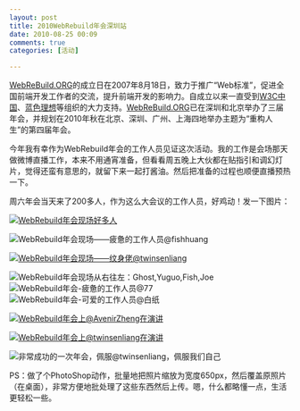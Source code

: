 ```yaml
---
layout: post
title: 2010WebRebuild年会深圳站
date: 2010-08-25 00:09
comments: true
categories: [活动]

---
```

<a href="http://www.webrebuild.org/">WebReBuild.ORG</a>的成立日在2007年8月18日，致力于推广“Web标准”，促进全国前端开发工作者的交流，提升前端开发的影响力。自成立以来一直受到<a href="http://www.chinaw3c.org/">W3C中国</a>、<a href="http://www.blueidea.com/">蓝色理想</a>等组织的大力支持。<a href="http://www.webrebuild.org/">WebReBuild.ORG</a>已在深圳和北京举办了三届年会，并规划在2010年秋在北京、深圳、广州、上海四地举办主题为“重构人生”的第四届年会。

今年我有幸作为WebRebuild年会的工作人员见证这次活动。我的工作是会场那天做微博直播工作，本来不用通宵准备，但看看周五晚上大伙都在贴指引和调幻灯片，觉得还蛮有意思的，就留下来一起打酱油。然后把准备的过程也顺便直播预热一下。

周六年会当天来了200多人，作为这么大会议的工作人员，好鸡动！发一下图片：

<a href="http://webrebuild.org/shenzhen/"><img class="size-full wp-image-100 " title="WebRebuild年会现场好多人" src="http://yuguo.us/files/2010/08/IMG_6671.jpg" alt="WebRebuild年会现场好多人"   /></a>

<img class="size-full wp-image-101 " title="WebRebuild年会现场——疲惫的工作人员@fishhuang" src="http://yuguo.us/files/2010/08/IMG_6704.jpg" alt="WebRebuild年会现场——疲惫的工作人员@fishhuang"   />

<a href="http://twinsenliang.net/"><img class="size-full wp-image-97" title="WebRebuild年会现场——纹身佬@twinsenliang" src="http://yuguo.us/files/2010/08/IMG_6609.jpg" alt="WebRebuild年会现场——纹身佬@twinsenliang"   /></a>

<img class="size-full wp-image-96" title="WebRebuild年会现场从右往左：Ghost,Yuguo,Fish,Joe" src="http://yuguo.us/files/2010/08/IMG_6590.jpg" alt="WebRebuild年会现场从右往左：Ghost,Yuguo,Fish,Joe"   />

<img class="size-full wp-image-102" title="WebRebuild年会-疲惫的工作人员@77" src="http://yuguo.us/files/2010/08/IMG_6724.jpg" alt="WebRebuild年会-疲惫的工作人员@77"   />

<img class="size-full wp-image-98" title="WebRebuild年会-可爱的工作人员@白纸" src="http://yuguo.us/files/2010/08/IMG_6627.jpg" alt="WebRebuild年会-可爱的工作人员@白纸"   />

<a href="http://avenirzheng.net/"><img class="size-full wp-image-108" title="WebRebuild年会上@AvenirZheng在演讲" src="http://yuguo.us/files/2010/08/IMG_6620.jpg" alt="WebRebuild年会上@AvenirZheng在演讲"   /></a>

<a href="http://yuguo.us/files/2010/08/IMG_6735.jpg"><img class="size-full wp-image-103" title="WebRebuild年会上@twinsenliang在演讲" src="http://yuguo.us/files/2010/08/IMG_6735.jpg" alt="WebRebuild年会上@twinsenliang在演讲"   /></a>

<img class="size-full wp-image-99" title="非常成功的一次年会，佩服@twinsenliang，佩服我们自己" src="http://yuguo.us/files/2010/08/IMG_6646.jpg" alt="非常成功的一次年会，佩服@twinsenliang，佩服我们自己"   />

PS：做了个PhotoShop动作，批量地把照片缩放为宽度650px，然后覆盖原照片（在桌面），非常方便地批处理了这些东西然后上传。嗯，什么都略懂一点，生活更轻松一些。

